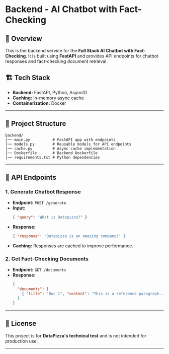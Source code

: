 # Backend - AI Chatbot with Fact-Checking

## 🚀 Overview
This is the backend service for the **Full Stack AI Chatbot with Fact-Checking**. It is built using **FastAPI** and provides API endpoints for chatbot responses and fact-checking document retrieval.

## 🏗 Tech Stack
- **Backend:** FastAPI, Python, AsyncIO
- **Caching:** In-memory async cache
- **Containerization:** Docker

---

## 📂 Project Structure
```
backend/
│── main.py          # FastAPI app with endpoints
│── models.py        # Reusable models for API endpoints
│── cache.py         # Async cache implementation
│── Dockerfile       # Backend Dockerfile
│── requirements.txt # Python dependencies
```

---

## 🎯 API Endpoints

### **1. Generate Chatbot Response**
- **Endpoint:** `POST /generate`
- **Input:**
  ```json
  { "query": "What is Datapizza?" }
  ```
- **Response:**
  ```json
  { "response": "Datapizza is an amazing company!" }
  ```
- **Caching:** Responses are cached to improve performance.

### **2. Get Fact-Checking Documents**
- **Endpoint:** `GET /documents`
- **Response:**
  ```json
  {
    "documents": [
      { "title": "Doc 1", "content": "This is a reference paragraph..." }
    ]
  }
  ```

---

## 📜 License
This project is for **DataPizza's technical test** and is not intended for production use.

---

